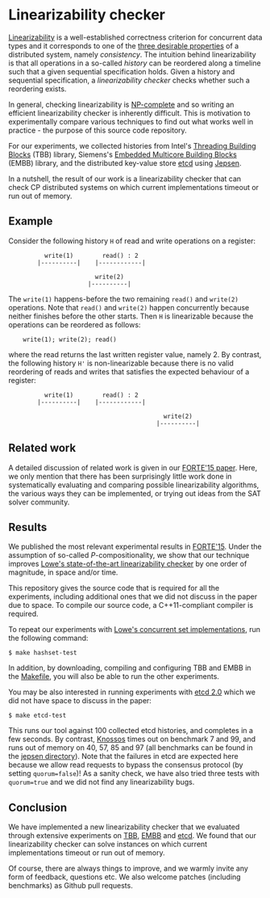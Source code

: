# Linearizability checker

[Linearizability][linearizability] is a well-established correctness criterion for
concurrent data types and it corresponds to one of the [three desirable properties][CAP]
of a distributed system, namely <em>consistency</em>. The intuition behind linearizability
is that all operations in a so-called <em>history</em> can be reordered along a timeline such
that a given sequential specification holds. Given a history and sequential specification,
a <em>linearizability checker</em> checks whether such a reordering exists.

In general, checking linearizability is [NP-complete][NP-complete] and so writing an
efficient linearizability checker is inherently difficult. This is motivation to
experimentally compare various techniques to find out what works well in practice -
the purpose of this source code repository.

For our experiments, we collected histories from Intel's [Threading Building Blocks][TBB]
(TBB) library, Siemens's [Embedded Multicore Building Blocks][EMBB] (EMBB) library, and
the distributed key-value store [etcd][etcd] using [Jepsen][Jepsen].

In a nutshell, the result of our work is a linearizability checker that can check CP
distributed systems on which current implementations timeout or run out of memory.

## Example

Consider the following history `H` of read and write operations on a register:

```
          write(1)        read() : 2      
        |----------|    |------------|

                        write(2)
                      |----------|
```

The `write(1)` happens-before the two remaining `read()` and `write(2)` operations.
Note that `read()` and `write(2)` happen concurrently because neither finishes before
the other starts. Then `H` is linearizable because the operations can be reordered as
follows:

        write(1); write(2); read()

where the read returns the last written register value, namely 2. By contrast, the
following history `H'` is non-linearizable because there is no valid reordering of
reads and writes that satisfies the expected behaviour of a register:

```
          write(1)        read() : 2      
        |----------|    |------------|

                                           write(2)
                                         |----------|
```

## Related work 

A detailed discussion of related work is given in our [FORTE'15 paper][HK2015].
Here, we only mention that there has been surprisingly little work done in
systematically evaluating and comparing possible linearizability algorithms,
the various ways they can be implemented, or trying out ideas from the SAT
solver community.

## Results

We published the most relevant experimental results in [FORTE'15][HK2015].
Under the assumption of so-called <em>P</em>-compositionality, we show that
our technique improves [Lowe's state-of-the-art linearizability checker][L2014]
by one order of magnitude, in space and/or time.

This repository gives the source code that is required for all the experiments,
including additional ones that we did not discuss in the paper due to space.
To compile our source code, a C++11-compliant compiler is required.

To repeat our experiments with [Lowe's concurrent set implementations][L2014],
run the following command:

    $ make hashset-test

In addition, by downloading, compiling and configuring TBB and EMBB in the
[Makefile][Makefile], you will also be able to run the other experiments.

You may be also interested in running experiments with [etcd 2.0][etcd]
which we did not have space to discuss in the paper:

    $ make etcd-test 

This runs our tool against 100 collected etcd histories, and completes in a few
seconds. By contrast, [Knossos][Knossos] times out on benchmark 7 and 99, and
runs out of memory on 40, 57, 85 and 97 (all benchmarks can be found in the
[jepsen directory][jepsen-benchmarks]). Note that the failures in etcd are
expected here because we allow read requests to bypass the consensus protocol
(by setting `quorum=false`)! As a sanity check, we have also tried three tests
with `quorum=true` and we did not find any linearizability bugs.

## Conclusion

We have implemented a new linearizability checker that we evaluated through
extensive experiments on [TBB][TBB], [EMBB][EMBB] and [etcd][etcd]. We found
that our linearizability checker can solve instances on which current implementations
timeout or run out of memory.

Of course, there are always things to improve, and we warmly invite any form of feedback,
questions etc. We also welcome patches (including benchmarks) as Github pull requests.

[CAP]: http://en.wikipedia.org/wiki/CAP_theorem
[linearizability]: http://dl.acm.org/citation.cfm?id=78972
[NP-complete]: http://en.wikipedia.org/wiki/NP-complete

[L2014]: http://www.cs.ox.ac.uk/people/gavin.lowe/LinearizabiltyTesting/
[HK2015]: http://arxiv.org/abs/1504.00204

[etcd]: https://github.com/coreos/etcd
[TBB]: https://www.threadingbuildingblocks.org/
[EMBB]: https://github.com/siemens/embb
[Knossos]: https://github.com/aphyr/knossos
[Jepsen]: https://github.com/aphyr/jepsen
[Makefile]: https://github.com/ahorn/linearizability-checker/blob/master/Makefile
[jepsen-benchmarks]: https://github.com/ahorn/linearizability-checker/tree/master/jepsen
